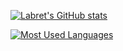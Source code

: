 [![Labret's GitHub stats](https://github-readme-stats.vercel.app/api?username=labretx&show_icons=true&theme=aura_dark&hide=issues,stars,contribs&show=prs_merged,reviews&hide_rank=true&include_all_commits=true&disable_animations=true)](https://github.com/anuraghazra/github-readme-stats)

[![Most Used Languages](https://github-readme-stats.vercel.app/api/top-langs?username=labretx&disable_animations=true&theme=aura_dark)](https://github.com/anuraghazra/github-readme-stats)
